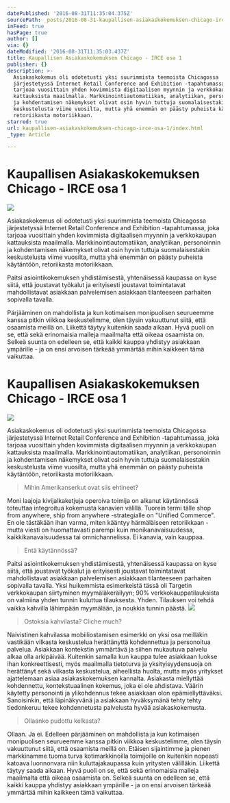 ```yaml
---
datePublished: '2016-08-31T11:35:04.375Z'
sourcePath: _posts/2016-08-31-kaupallisen-asiakaskokemuksen-chicago-irce-osa-1.md
inFeed: true
hasPage: true
author: []
via: {}
dateModified: '2016-08-31T11:35:03.437Z'
title: Kaupallisen Asiakaskokemuksen Chicago - IRCE osa 1
publisher: {}
description: >-
  Asiakaskokemus oli odotetusti yksi suurimmista teemoista Chicagossa
  järjestetyssä Internet Retail Conference and Exhibition -tapahtumassa, joka
  tarjoaa vuosittain yhden kovimmista digitaalisen myynnin ja verkkokaupan
  kattauksista maailmalla. Markkinointiautomatiikan, analytiikan, personoinnin
  ja kohdentamisen näkemykset olivat osin hyvin tuttuja suomalaisestakin
  keskustelusta viime vuosilta, mutta yhä enemmän on päästy puheista käytäntöön,
  retoriikasta motoriikkaan.
starred: true
url: kaupallisen-asiakaskokemuksen-chicago-irce-osa-1/index.html
_type: Article

---
```

# Kaupallisen Asiakaskokemuksen Chicago - IRCE osa 1
![](https://the-grid-user-content.s3-us-west-2.amazonaws.com/f70ca8b0-bc41-470e-a12c-4dd7fd021f37.jpg)

Asiakaskokemus oli odotetusti yksi suurimmista teemoista Chicagossa järjestetyssä Internet Retail Conference and Exhibition -tapahtumassa, joka tarjoaa vuosittain yhden kovimmista digitaalisen myynnin ja verkkokaupan kattauksista maailmalla. Markkinointiautomatiikan, analytiikan, personoinnin ja kohdentamisen näkemykset olivat osin hyvin tuttuja suomalaisestakin keskustelusta viime vuosilta, mutta yhä enemmän on päästy puheista käytäntöön, retoriikasta motoriikkaan.

Paitsi asiointikokemuksen yhdistämisestä, yhtenäisessä kaupassa on kyse siitä, että joustavat työkalut ja erityisesti joustavat toimintatavat mahdollistavat asiakkaan palvelemisen asiakkaan tilanteeseen parhaiten sopivalla tavalla. 

Pärjääminen on mahdollista ja kun kotimaisen monipuolisen seurueemme kanssa pitkin viikkoa keskustelimme, olen täysin vakuuttunut siitä, että osaamista meillä on. Liikettä täytyy kuitenkin saada aikaan. Hyvä puoli on se, että sekä erinomaisia malleja maailmalta että oikeaa osaamista on. Selkeä suunta on edelleen se, että kaikki kauppa yhdistyy asiakkaan ympärille - ja on ensi arvoisen tärkeää ymmärtää mihin kaikkeen tämä vaikuttaa.

# Kaupallisen Asiakaskokemuksen Chicago - IRCE osa 1
![](https://the-grid-user-content.s3-us-west-2.amazonaws.com/f70ca8b0-bc41-470e-a12c-4dd7fd021f37.jpg)

Asiakaskokemus oli odotetusti yksi suurimmista teemoista Chicagossa järjestetyssä Internet Retail Conference and Exhibition -tapahtumassa, joka tarjoaa vuosittain yhden kovimmista digitaalisen myynnin ja verkkokaupan kattauksista maailmalla. Markkinointiautomatiikan, analytiikan, personoinnin ja kohdentamisen näkemykset olivat osin hyvin tuttuja suomalaisestakin keskustelusta viime vuosilta, mutta yhä enemmän on päästy puheista käytäntöön, retoriikasta motoriikkaan.

> Mihin Amerikanserkut ovat siis ehtineet?

Moni laajoja kivijalkaketjuja operoiva toimija on alkanut käytännössä toteuttaa integroitua kokemusta kanavien välillä. Tuorein termi tälle shop from anywhere, ship from anywhere -strategialle on "Unified Commerce". En ole tästäkään ihan varma, miten kääntyy härmäläiseen retoriikkaan - mutta viesti on huomattavasti parempi kuin monikanavaisuudessa, kaikkikanavaisuudessa tai omnichannelissa. Ei kanavia, vain kauppaa.

> Entä käytännössä?

Paitsi asiointikokemuksen yhdistämisestä, yhtenäisessä kaupassa on kyse siitä, että joustavat työkalut ja erityisesti joustavat toimintatavat mahdollistavat asiakkaan palvelemisen asiakkaan tilanteeseen parhaiten sopivalla tavalla. Yksi huikemmista esimerkeistä tässä oli Targetin verkkokaupan siirtyminen myymäläkeräilyyn; 90% verkkokauppatilauksista on valmiina yhden tunnin kuluttua tilauksesta. Yhden. Tilauksen voi tehdä vaikka kahvilla lähimpään myymälään, ja noukkia tunnin päästä.
![](https://s3-us-west-2.amazonaws.com/the-grid-img/p/84aa1845495ab2de6cd3ddb8a71c21a9b59a7c3b.jpg)

> Ostoksia kahvilasta? Cliche much?

Naivistinen kahvilassa mobiiliostamisen esimerkki on yksi osa meilläkin vastikään vilkasta keskustelua herättänyttä kohdennettua ja personoitua palvelua. Asiakkaan kontekstin ymmärtävä ja siihen mukautuva palvelu alkaa olla arkipäivää. Kuitenkin samalla kun kauppa tulee asiakkaan luokse ihan konkreettisesti, myös maailmalla tietoturva ja yksityisyydensuoja on herättänyt sekä vilkasta keskustelua, aiheellista huolta, mutta myös yritykset ajattelemaan asiaa asiakaskokemuksen kannalta. Asiakasta miellyttää kohdennettu, kontekstuaalinen kokemus, joka ei ole ahdistava. Väärin käytetty personointi ja ylikohdennus tekee asiakkaan olon epämiellyttäväksi. Sanoisinkin, että läpinäkyvänä ja asiakkaan hyväksymänä tehty tehty tiedonkeruu tekee kohdennetusta palvelusta hyvää asiakaskokemusta.

> Ollaanko pudottu kelkasta?

Ollaan. Ja ei. Edelleen pärjääminen on mahdollista ja kun kotimaisen monipuolisen seurueemme kanssa pitkin viikkoa keskustelimme, olen täysin vakuuttunut siitä, että osaamista meillä on. Etäisen sijaintimme ja pienen markkinamme tuoma turva kotimarkkinoilla toimijoille on kuitenkin nopeasti katoava luonnonvara niin kuluttajakaupassa kuin yritysten välilläkin. Liikettä täytyy saada aikaan. Hyvä puoli on se, että sekä erinomaisia malleja maailmalta että oikeaa osaamista on. Selkeä suunta on edelleen se, että kaikki kauppa yhdistyy asiakkaan ympärille - ja on ensi arvoisen tärkeää ymmärtää mihin kaikkeen tämä vaikuttaa.